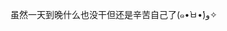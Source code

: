 虽然一天到晚什么也没干但还是辛苦自己了(๑•̀ㅂ•́)و✧

<!---
kongjiupingzi/kongjiupingzi is a ✨ special ✨ repository because its `README.md` (this file) appears on your GitHub profile.
You can click the Preview link to take a look at your changes.
--->
